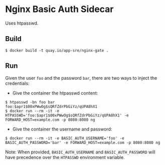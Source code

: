 # Nginx Basic Auth Sidecar

Uses htpasswd.

## Build

```
$ docker build -t quay.io/app-sre/nginx-gate .
```

## Run

Given the user `foo` and the password `bar`, there are two ways to inject the
credentials:

 - Give the container the htpasswd content:

```
$ htpasswd -bn foo bar
foo:$apr1$00xPWwOg$sQRfZdrPbGiYz/qUPA8hX1
$ docker run --rm -it -e HTPASSWD='foo:$apr1$00xPWwOg$sQRfZdrPbGiYz/qUPA8hX1' -e FORWARD_HOST=example.com -p 8080:8080 ng
```

 - Give the container the username and password:

```
$ docker run --rm -it -e BASIC_AUTH_USERNAME='foo' -e BASIC_AUTH_PASSWORD='bar' -e FORWARD_HOST=example.com -p 8080:8080 ng
```

Note: When provided, `BASIC_AUTH_USERNAME` and `BASIC_AUTH_PASSWORD` will
have precedence over the `HTPASSWD` environment variable.
